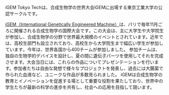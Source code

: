 iGEM Tokyo Techは、合成生物学の世界大会iGEMに出場する東京工業大学の公認サークルです。

[iGEM（International Genetically Engineered Machine）](https://igem.org/)は、パリで毎年11月ごろに開催される合成生物学の国際大会です​。この大会は、主に大学生や大学院生が参加し、合成生物学の分野で世界最大規模のイベントとされています。近年では、高校生部門も設立されており、高校生から大学院生まで幅広い学生が参加しています​。今年は、世界各国から400チームが参加しました。
参加チームは、独自の生物学的デバイスを設計し、夏の間に遺伝子パーツを使用してそれを完成させます。大会当日には、これらの作品についてプレゼンテーションを行います。参加者たちは自由な発想で様々なプロジェクトを発表し、過去には大腸菌で作られた血液など、ユニークな作品が多数見られました​。
iGEMは合成生物学の教育とイノベーションを促進する場として重要な役割を果たしており、世界中の学生たちが最新の科学の進歩を共有し、社会への応用を目指して競います。
